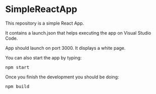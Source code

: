 # SimpleReactApp
 
This repository is a simple React App. 

It contains a launch.json that helps executing the app on Visual Studio Code.

App should launch on port 3000. It displays a white page.

You can also start the app by typing:

<pre>npm start</pre>

Once you finish the development you should be doing:

<pre>npm build</pre>
